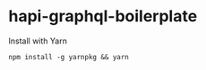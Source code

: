 hapi-graphql-boilerplate
========================

Install with Yarn

```
npm install -g yarnpkg && yarn
```
